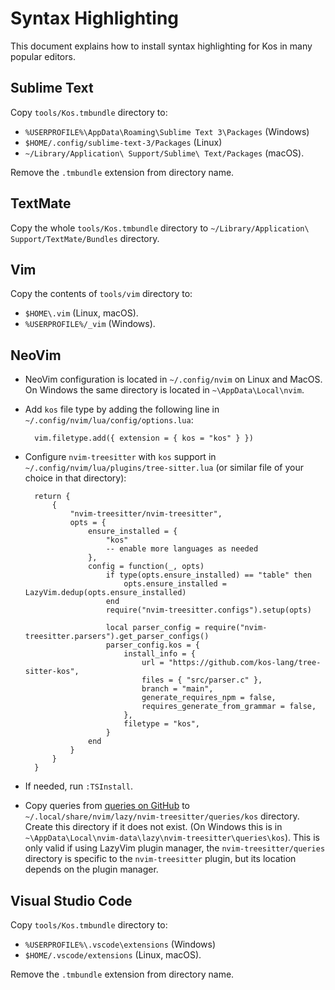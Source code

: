 Syntax Highlighting
===================

This document explains how to install syntax highlighting for Kos in many popular editors.

Sublime Text
------------

Copy `tools/Kos.tmbundle` directory to:

* `%USERPROFILE%\AppData\Roaming\Sublime Text 3\Packages` (Windows)
* `$HOME/.config/sublime-text-3/Packages` (Linux)
* `~/Library/Application\ Support/Sublime\ Text/Packages` (macOS).

Remove the `.tmbundle` extension from directory name.

TextMate
--------

Copy the whole `tools/Kos.tmbundle` directory to `~/Library/Application\ Support/TextMate/Bundles`
directory.

Vim
---

Copy the contents of `tools/vim` directory to:

* `$HOME\.vim` (Linux, macOS).
* `%USERPROFILE%/_vim` (Windows).

NeoVim
------

* NeoVim configuration is located in `~/.config/nvim` on Linux and MacOS.
  On Windows the same directory is located in `~\AppData\Local\nvim`.

* Add `kos` file type by adding the following line in `~/.config/nvim/lua/config/options.lua`:

        vim.filetype.add({ extension = { kos = "kos" } })

* Configure `nvim-treesitter` with `kos` support in `~/.config/nvim/lua/plugins/tree-sitter.lua`
  (or similar file of your choice in that directory):

        return {
            {
                "nvim-treesitter/nvim-treesitter",
                opts = {
                    ensure_installed = {
                        "kos"
                        -- enable more languages as needed
                    },
                    config = function(_, opts)
                        if type(opts.ensure_installed) == "table" then
                            opts.ensure_installed = LazyVim.dedup(opts.ensure_installed)
                        end
                        require("nvim-treesitter.configs").setup(opts)

                        local parser_config = require("nvim-treesitter.parsers").get_parser_configs()
                        parser_config.kos = {
                            install_info = {
                                url = "https://github.com/kos-lang/tree-sitter-kos",
                                files = { "src/parser.c" },
                                branch = "main",
                                generate_requires_npm = false,
                                requires_generate_from_grammar = false,
                            },
                            filetype = "kos",
                        }
                    end
                }
            }
        }

* If needed, run `:TSInstall`.

* Copy queries from [queries on GitHub](https://github.com/kos-lang/tree-sitter-kos/tree/main/queries)
  to `~/.local/share/nvim/lazy/nvim-treesitter/queries/kos` directory.  Create this
  directory if it does not exist.
  (On Windows this is in `~\AppData\Local\nvim-data\lazy\nvim-treesitter\queries\kos`).
  This is only valid if using LazyVim plugin manager, the `nvim-treesitter/queries`
  directory is specific to the `nvim-treesitter` plugin, but its location depends
  on the plugin manager.

Visual Studio Code
------------------

Copy `tools/Kos.tmbundle` directory to:

* `%USERPROFILE%\.vscode\extensions` (Windows)
* `$HOME/.vscode/extensions` (Linux, macOS).

Remove the `.tmbundle` extension from directory name.
